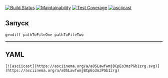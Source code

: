 [![Build Status](https://travis-ci.org/ebces/project-lvl2-s487.svg?branch=master)](https://travis-ci.org/ebces/project-lvl2-s487)
[![Maintainability](https://api.codeclimate.com/v1/badges/a7506082f102064c59ae/maintainability)](https://codeclimate.com/github/ebces/project-lvl2-s487/maintainability)
[![Test Coverage](https://api.codeclimate.com/v1/badges/a7506082f102064c59ae/test_coverage)](https://codeclimate.com/github/ebces/project-lvl2-s487/test_coverage)
[![asciicast](https://asciinema.org/a/MB9JxSlUYT4bfRL0J58jWAqBr.svg)](https://asciinema.org/a/MB9JxSlUYT4bfRL0J58jWAqBr)

## Запуск

    gendiff pathToFileOne pathToFileTwo
***

## YAML

    [![asciicast](https://asciinema.org/a/a0SLawfwmjBCpEo3mzPGb1zrg.svg)](https://asciinema.org/a/a0SLawfwmjBCpEo3mzPGb1zrg)
